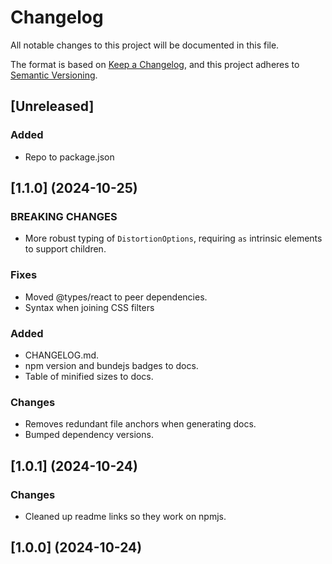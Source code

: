 # Changelog

All notable changes to this project will be documented in this file.

The format is based on [Keep a Changelog](https://keepachangelog.com/en/1.1.0/),
and this project adheres to [Semantic Versioning](https://semver.org/spec/v2.0.0.html).

## [Unreleased]
### Added
-   Repo to package.json

## [1.1.0] (2024-10-25)
### BREAKING CHANGES
-   More robust typing of `DistortionOptions`, requiring `as` intrinsic elements to support children.

### Fixes
-   Moved @types/react to peer dependencies.
-   Syntax when joining CSS filters

### Added
-   CHANGELOG.md.
-   npm version and bundejs badges to docs.
-   Table of minified sizes to docs.

### Changes
-   Removes redundant file anchors when generating docs.
-   Bumped dependency versions.

## [1.0.1] (2024-10-24)
### Changes
-   Cleaned up readme links so they work on npmjs.

## [1.0.0] (2024-10-24)